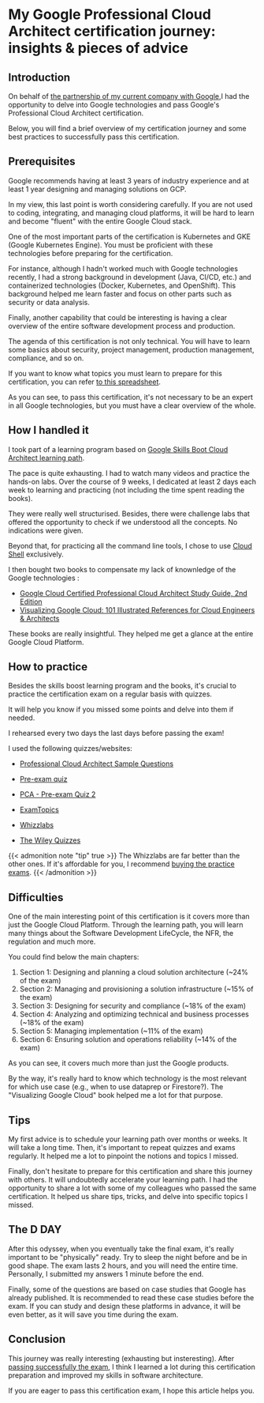 # My Google Professional Cloud Architect certification journey: insights & pieces of advice


## Introduction

On behalf of [the partnership of my current company with Google](https://worldline.com/en/home/top-navigation/media-relations/press-release/worldline-and-google-announce-strategic-partnership-to-enhance-digital-payments-experiences-with-cloud-based-innovation),I had the opportunity to delve into Google technologies and pass Google's Professional Cloud Architect certification.

Below, you will find a brief overview of my certification journey and some best practices to successfully pass this certification.

## Prerequisites
Google recommends having at least 3 years of industry experience and at least 1 year designing and managing solutions on GCP.

In my view, this last point is worth considering carefully. If you are not used to coding, integrating, and managing cloud platforms, it will be hard to learn and become "fluent" with the entire Google Cloud stack.

One of the most important parts of the certification is Kubernetes and GKE (Google Kubernetes Engine). You must be proficient with these technologies before preparing for the certification.

For instance, although I hadn't worked much with Google technologies recently, I had a strong background in development (Java, CI/CD, etc.) and containerized technologies (Docker, Kubernetes, and OpenShift). This background helped me learn faster and focus on other parts such as security or data analysis.

Finally, another capability that could be interesting is having a clear overview of the entire software development process and production.

The agenda of this certification is not only technical. You will have to learn some basics about security, project management, production management, compliance, and so on.

If you want to know what topics you must learn to prepare for this certification, you can refer [to this spreadsheet](https://docs.google.com/spreadsheets/d/1hI-pVmPCx7Y_HI1Tx9DXbYZ6XCXUjPvt9OJzk4my2UU/edit?_sm_vck=nNrsSj2ljn62P7vJln5TZlDVZrllV230r71NN6WQqZZSjWnmnVnt&resourcekey=0-Z-LhaVW0brEJXyFEJuL4VQ&gid=0#gid=0).

As you can see, to pass this certification, it's not necessary to be an expert in all Google technologies, but you must have a clear overview of the whole.

## How I handled it

I took part of a learning program based on [Google Skills Boot Cloud Architect learning path](https://www.cloudskillsboost.google/paths/12).

The pace is quite exhausting. I had to watch many videos and practice the hands-on labs. 
Over the course of 9 weeks, I dedicated at least 2 days each week to learning and practicing (not including the time spent reading the books).

They were really well structurised.
Besides, there were challenge labs that offered the opportunity to check if we understood all the concepts. No indications were given.

Beyond that, for practicing all the command line tools, I chose to use  [Cloud Shell](https://cloud.google.com/shell) exclusively.

I then bought two books to compensate my lack of knownledge of the Google technologies :

* [Google Cloud Certified Professional Cloud Architect Study Guide, 2nd Edition](https://www.wiley.com/en-us/Google+Cloud+Certified+Professional+Cloud+Architect+Study+Guide%2C+2nd+Edition-p-9781119871057)
* [Visualizing Google Cloud: 101 Illustrated References for Cloud Engineers & Architects](https://www.amazon.fr/Visualizing-Google-Cloud-Illustrated-References/dp/1119816327)

These books are really insightful. 
They helped me get a glance at the entire Google Cloud Platform.

## How to practice

Besides the skills boost learning program and the books, it's crucial to practice the certification exam on a regular basis with quizzes.

It will help you know if you missed some points and delve into them if needed.

I rehearsed every two days the last days before passing the exam!

I used the following quizzes/websites:

* [Professional Cloud Architect Sample Questions](https://docs.google.com/forms/d/e/1FAIpQLSf54f7FbtSJcXUY6-DUHfBG31jZ3pujgb8-a5io_9biJsNpqg/viewform?_sm_vck=nNrsSj2ljn62P7vJln5TZlDVZrm7J2303JtHmW7QqZZSjWnmnVnt
)
* [Pre-exam quiz](https://docs.google.com/forms/d/e/1FAIpQLSc7DPz7jKlAXWWxdn7dVb9JNZGRp4RzFP8vvvkZ8JxoC_fhKA/viewform?resourcekey=0-81UCmIjOLvilXl--YgNYbw&_sm_vck=KWVJ44c8WFrn6nsj4sks845ND8RkDQtHJqrjjcPn40Q44s9RJ6RQ
)

* [PCA - Pre-exam Quiz 2](https://docs.google.com/forms/d/e/1FAIpQLSdnEaRFLXGnpvxPW8JoBkCeGpsibRqFZeULeRC6PPG2WkyGkg/viewform)

* [ExamTopics](https://www.examtopics.com/exams/google/professional-cloud-architect/)
* [Whizzlabs](https://www.whizlabs.com/blog/gcp-professional-cloud-architect-free-questions/)
* [The Wiley Quizzes](https://books.wiley.com/series/sybex-test-prep-and-certification/)

{{< admonition note "tip" true >}}
The Whizzlabs are far better than the other ones. 
If it's affordable for you, I recommend [buying the practice exams](https://www.whizlabs.com/google-cloud-certified-professional-cloud-architect/).
{{< /admonition >}}

## Difficulties

One of the main interesting point of this certification is it covers more than just the Google Cloud Platform.
Through the learning path, you will learn many things about the Software Development LifeCycle, the NFR, the regulation and much more.

You could find below the main chapters:

1. Section 1: Designing and planning a cloud solution architecture (~24% of the exam) 
2. Section 2: Managing and provisioning a solution infrastructure (~15% of the exam) 
3. Section 3: Designing for security and compliance (~18% of the exam)
4. Section 4: Analyzing and optimizing technical and business processes (~18% of the exam)
5. Section 5: Managing implementation (~11% of the exam)
6. Section 6: Ensuring solution and operations reliability (~14% of the exam)

As you can see, it covers much more than just the Google products.

By the way, it's really hard to know which technology is the most relevant for which use case (e.g., when to use dataprep or Firestore?). 
The "Visualizing Google Cloud" book helped me a lot for that purpose.

## Tips

My first advice is to schedule your learning path over months or weeks. 
It will take a long time. 
Then, it's important to repeat quizzes and exams regularly. 
It helped me a lot to pinpoint the notions and topics I missed.

Finally, don't hesitate to prepare for this certification and share this journey with others. It will undoubtedly accelerate your learning path. I had the opportunity to share a lot with some of my colleagues who passed the same certification. It helped us share tips, tricks, and delve into specific topics I missed.

## The D DAY

After this odyssey, when you eventually take the final exam, it's really important to be "physically" ready. 
Try to sleep the night before and be in good shape. 
The exam lasts 2 hours, and you will need the entire time. 
Personally, I submitted my answers 1 minute before the end.

Finally, some of the questions are based on case studies that Google has already published. 
It is recommended to read these case studies before the exam. 
If you can study and design these platforms in advance, it will be even better, as it will save you time during the exam.

## Conclusion

This journey was really interesting (exhausting but insteresting). After [passing successfully the exam](https://www.credly.com/badges/56c24047-58ef-48f0-a5c7-15eb9ed6df99/public_url), I think I learned a lot during this certification preparation and improved my skills in software architecture.

If you are eager to pass this certification exam, I hope this article helps you.
